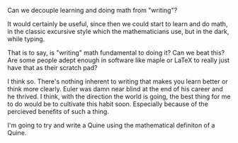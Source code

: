 Can we decouple learning and doing math from "writing"?

It would certainly be useful, since then we could start to learn and do math, in the classic excursive style which the mathematicians use, but in the dark, while typing. 

That is to say, is "writing" math fundamental to doing it? Can we beat this? Are some people adept enough in software like maple or LaTeX to really just have that as their scratch pad?

I think so. There's nothing inherent to writing that makes you learn better or think more clearly. Euler was damn near blind at the end of his career and he thrived. I think, with the direction the world is going, the best thing for me to do would be to cultivate this habit soon. Especially because of the percieved benefits of such a thing. 

I'm going to try and write a Quine using the mathematical definiton of a Quine. 